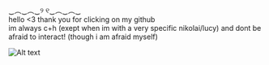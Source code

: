 ‿︵‿︵‿୨ ୧‿︵‿︵‿ <br>
hello <3 thank you for clicking on my github <br>
im always c+h (exept when im with a very specific nikolai/lucy) and dont be afraid to interact! (though i am afraid myself)

<img src="https://i.postimg.cc/Z551kx0k/New-Project-11.png" alt="Alt text">
